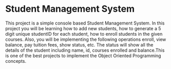 # Student Management System

This project is a simple console based Student Management System. In this project you will be learning how to add new students, how to generate a 5 digit unique studentID for each student, how to enroll students in the given courses. Also, you will be implementing the following operations enroll, view balance, pay tuition fees, show status, etc. The status will show all the details of the student including name, id, courses enrolled and balance.This is one of the best projects to implement the Object Oriented Programming concepts.
